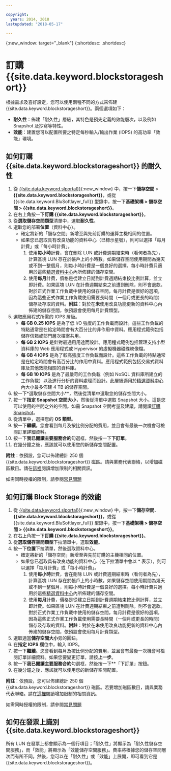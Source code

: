 ```yaml
---

copyright:
  years: 2014, 2018
lastupdated: "2018-05-17"

---
```

{:new_window: target="_blank"}
{:shortdesc: .shortdesc}

# 訂購 {{site.data.keyword.blockstorageshort}}

根據需求及喜好設定，您可以使用兩種不同的方式來佈建 {{site.data.keyword.blockstorageshort}}。兩個選項如下： 

- **耐久性**：佈建「耐久性」層級，其特色是預先定義的效能層次，以及例如 Snapshot 及抄寫等特性。 
- **效能**：建置您可以配置所要之特定每秒輸入/輸出作業 (IOPS) 的高功率「效能」環境。

## 如何訂購 {{site.data.keyword.blockstorageshort}} 的耐久性

1. 從 [{{site.data.keyword.slportal}}](https://control.softlayer.com/){:new_window} 中，按一下**儲存空間** > **{{site.data.keyword.blockstorageshort}}**，或從 {{site.data.keyword.BluSoftlayer_full}} 型錄中，按一下**基礎架構 > 儲存空間 > {{site.data.keyword.blockstorageshort}}**。
2. 在右上角按一下**訂購 {{site.data.keyword.blockstorageshort}}**。
3. 從**選取儲存空間類型**清單中，選取**耐久性**。
4. 選取您的部署**位置**（資料中心）。
   - 確定將新的「儲存空間」新增至與先前訂購的運算主機相同的位置。
   - 如果您已選取具有改良功能的資料中心（已標示星號），則可以選擇「每月計費」或「每小時計費」。 
     1. 使用**每小時**計費，會在刪除 LUN 或計費週期結束時（看何者為先），計算區塊 LUN 存在於帳戶上的小時數。如果儲存空間使用期間為幾天或不到一整個月，則每小時計費是一個良好的選擇。每小時計費只適用於這些[精選資料中心](new-ibm-block-and-file-storage-location-and-features.html)內所佈建的儲存空間。 
     2. 使用**每月**計費，價格是從建立日期到計費週期結束按比例計算，並立即計費。如果區塊 LUN 在計費週期結束之前遭到刪除，則不會退款。對於正式作業工作負載中使用的儲存空間，每月計費是很好的選項，因為這些正式作業工作負載使用需要長時間（一個月或更長的時間）儲存及存取的資料。**附註**：對於在**未**使用改良功能更新的資料中心內佈建的儲存空間，依預設會使用每月計費類型。
5. 選取應用程式所需的 IOPS 層級。
    - **每 GB 0.25 IOPS** 是為了低 I/O 強度的工作負載而設計。這些工作負載的特點通常是在給定時間會有大百分比的非作用中資料。應用程式範例包括儲存信箱或部門層次檔案共用。
    - **每 GB 2 IOPS** 是針對最通用用途而設計。應用程式範例包括管理支持小型資料庫的 Web 應用程式或 Hypervisor 的虛擬機器磁碟映像檔。
    - **每 GB 4 IOPS** 是為了較高強度工作負載而設計。這些工作負載的特點通常是在給定時間會有高百分比的作用中資料。應用程式範例包括交易式資料庫及其他效能相關的資料庫。
    - **每 GB 10 IOPS** 是為了最嚴苛的工作負載（例如 NoSQL 資料庫所建立的工作負載）以及進行分析的資料處理而設計。此層級適用於[精選資料中心](new-ibm-block-and-file-storage-location-and-features.html)內大小最多佈建 4 TB 的儲存空間。
6. 按一下*選取儲存空間大小**，然後從清單中選取您的儲存空間大小。
7. 按一下**指定 Snapshot 空間大小**，然後從清單中選取 Snapshot 大小。這是您可以使用的空間之外的空間。如需 Snapshot 空間考量及建議，請閱讀[訂購 Snapshot](ordering-snapshots.html)。
8. 從清單中，選擇您的 **OS 類型**。
9. 按一下**繼續**。您會看到每月及按比例分配的費用，並且會有最後一次機會可檢閱訂單詳細資料。
10. 按一下**我已閱讀主要服務合約**勾選框，然後按一下**下訂單**。
11. 在幾分鐘之後，應該就可以使用您的新儲存空間配置。

**附註**：依預設，您可以佈建總計 250 個 {{site.data.keyword.blockstorageshort}} 磁區。請與業務代表聯絡，以增加磁區數目。請在[這裡](managing-storage-limits.html)閱讀增加限制的相關資訊。

如需同時授權的限制，請參閱[常見問題](BlockStorageFAQ.html)
 
## 如何訂購 Block Storage 的效能

1. 從 [{{site.data.keyword.slportal}}](https://control.softlayer.com/){:new_window} 中，按一下**儲存空間**、**{{site.data.keyword.blockstorageshort}}**，或從 {{site.data.keyword.BluSoftlayer_full}} 型錄中，按一下**基礎架構 > 儲存空間 > {{site.data.keyword.blockstorageshort}}**。
2. 在右上角按一下**訂購 {{site.data.keyword.blockstorageshort}}**。
3. 從**選取儲存空間類型**下拉清單中，選取**效能**。
4. 按一下**位置**下拉清單，然後選取資料中心。
   - 確定將新的「儲存空間」新增至與先前訂購的主機相同的位置。
   - 如果您已選取具有改良功能的資料中心（在下拉清單中會以 * 表示），則可以選擇「每月計費」或「每小時計費」。 
     1. 使用**每小時**計費，會在刪除 LUN 或計費週期結束時（看何者為先），計算區塊 LUN 存在於帳戶上的小時數。如果儲存空間使用期間為幾天或不到一整個月，則每小時計費是一個良好的選擇。每小時計費只適用於這些[精選資料中心](new-ibm-block-and-file-storage-location-and-features.html)內所佈建的儲存空間。 
     2. 使用**每月**計費，價格是從建立日期到計費週期結束按比例計算，並立即計費。如果區塊 LUN 在計費週期結束之前遭到刪除，則不會退款。對於正式作業工作負載中使用的儲存空間，每月計費是很好的選項，因為這些正式作業工作負載使用需要長時間（一個月或更長的時間）儲存及存取的資料。**附註**：對於在**未**使用改良功能更新的資料中心內佈建的儲存空間，依預設會使用每月計費類型。
5. 選取適當**儲存空間大小**旁的圓鈕。
6. 在**指定 IOPS** 欄位中，輸入 IOPS。
7. 按一下**繼續**。您會看到每月及按比例分配的費用，並且會有最後一次機會可檢閱訂單詳細資料。如果您要變更訂單，請按**上一步**。
8. 按一下**我已閱讀主要服務合約**勾選框，然後按一下**「下訂單」按鈕。
9. 在幾分鐘之後，應該就可以使用您的新儲存空間配置。

**附註**：依預設，您可以佈建總計 250 個 {{site.data.keyword.blockstorageshort}} 磁區。若要增加磁區數目，請與業務代表聯絡。請在[這裡](managing-storage-limits.html)閱讀增加限制的相關資訊。

如需同時授權的限制，請參閱[常見問題](BlockStorageFAQ.html)

## 如何在發票上識別 {{site.data.keyword.blockstorageshort}}

所有 LUN 在發票上都會顯示為一個行項目；「耐久性」將顯示為「耐久性儲存空間服務」，而「效能」將顯示為「效能儲存空間服務」。費率將根據您的儲存空間層次而有所不同。然後，您可以在「耐久性」或「效能」上展開，即可看到它是 {{site.data.keyword.blockstorageshort}}。
